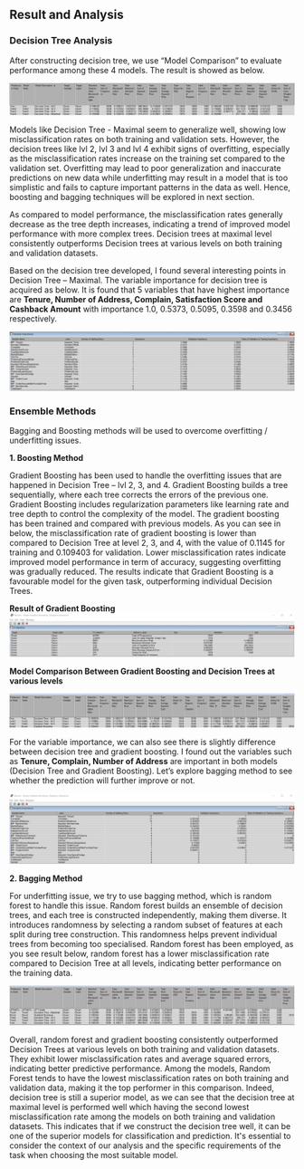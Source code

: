 ## Result and Analysis

### Decision Tree Analysis

After constructing decision tree, we use “Model Comparison” to evaluate performance among these 4 models. The result is showed as below.

![Updated Image](https://github.com/sokqi918/WQD7005_AA1/blob/main/Result%20%26%20Analysis/decisiontreeresult.jpg)

Models like Decision Tree - Maximal seem to generalize well, showing low misclassification rates on both training and validation sets. However, the decision trees like lvl 2, lvl 3 and lvl 4 exhibit signs of overfitting, especially as the misclassification rates increase on the training set compared to the validation set. Overfitting may lead to poor generalization and inaccurate predictions on new data while underfitting may result in a model that is too simplistic and fails to capture important patterns in the data as well. Hence, boosting and bagging techniques will be explored in next section.

As compared to model performance, the misclassification rates generally decrease as the tree depth increases, indicating a trend of improved model performance with more complex trees. Decision trees at maximal level consistently outperforms Decision trees at various levels on both training and validation datasets.

Based on the decision tree developed, I found several interesting points in Decision Tree – Maximal. The variable importance for decision tree is acquired as below. It is found that 5 variables that have highest importance are **Tenure, Number of Address, Complain, Satisfaction Score and Cashback Amount** with importance 1.0, 0.5373, 0.5095, 0.3598 and 0.3456 respectively.

![Updated Image](https://github.com/sokqi918/WQD7005_AA1/blob/main/Result%20%26%20Analysis/variableimportance_DT.jpg)


### Ensemble Methods

Bagging and Boosting methods will be used to overcome overfitting / underfitting issues.

**1. Boosting Method**

Gradient Boosting has been used to handle the overfitting issues that are happened in Decision Tree – lvl 2, 3, and 4. Gradient Boosting builds a tree sequentially, where each tree corrects the errors of the previous one. Gradient Boosting includes regularization parameters like learning rate and tree depth to control the complexity of the model. The gradient boosting has been trained and compared with previous models. As you can see in below, the misclassification rate of gradient boosting is lower than compared to Decision Tree at level 2, 3, and 4, with the value of 0.1145 for training and 0.109403 for validation. Lower misclassification rates indicate improved model performance in term of accuracy, suggesting overfitting was gradually reduced. The results indicate that Gradient Boosting is a favourable model for the given task, outperforming individual Decision Trees.

**Result of Gradient Boosting**
![Updated Image](https://github.com/sokqi918/WQD7005_AA1/blob/main/Result%20%26%20Analysis/result_GB.jpg)

**Model Comparison Between Gradient Boosting and Decision Trees at various levels**

![Updated Image](https://github.com/sokqi918/WQD7005_AA1/blob/main/Result%20%26%20Analysis/compare_DT_GB.jpg)

For the variable importance, we can also see there is slightly difference between decision tree and gradient boosting. I found out the variables such as **Tenure, Complain, Number of Address** are important in both models (Decision Tree and Gradient Boosting). Let’s explore bagging method to see whether the prediction will further improve or not.

![Updated Image](https://github.com/sokqi918/WQD7005_AA1/blob/main/Result%20%26%20Analysis/variableimportant_GB.jpg)

**2. Bagging Method**

For underfitting issue, we try to use bagging method, which is random forest to handle this issue. Random forest builds an ensemble of decision trees, and each tree is constructed independently, making them diverse. It introduces randomness by selecting a random subset of features at each split during tree construction. This randomness helps prevent individual trees from becoming too specialised. Random forest has been employed, as you see result below, random forest has a lower misclassification rate compared to Decision Tree at all levels, indicating better performance on the training data.

![Updated Image](https://github.com/sokqi918/WQD7005_AA1/blob/main/Result%20%26%20Analysis/result_overall.jpg)

Overall, random forest and gradient boosting consistently outperformed Decision Trees at various levels on both training and validation datasets. They exhibit lower misclassification rates and average squared errors, indicating better predictive performance. Among the models, Random Forest tends to have the lowest misclassification rates on both training and validation data, making it the top performer in this comparison. Indeed, decision tree is still a superior model, as we can see that the decision tree at maximal level is performed well which having the second lowest misclassification rate among the models on both training and validation datasets. This indicates that if we construct the decision tree well, it can be one of the superior models for classification and prediction. It's essential to consider the context of our analysis and the specific requirements of the task when choosing the most suitable model.


